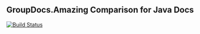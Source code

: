 ## GroupDocs.Amazing Comparison for Java Docs

[![Build Status](https://travis-ci.com/groupdocs-comparison/GroupDocs.Comparison-for-Java.svg?branch=master)](https://travis-ci.com/groupdocs-comparison/GroupDocs.Comparison-for-Java)
